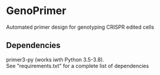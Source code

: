 # GenoPrimer
Automated primer design for genotyping CRISPR edited cells

## Dependencies
primer3-py (works iwth Python 3.5-3.8).  
See "requirements.txt" for a complete list of dependencies
